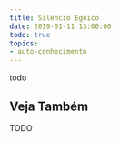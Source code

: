 ```yaml
---
title: Silêncio Egoico
date: 2019-01-11 13:00:00
todo: true
topics:
- auto-conhecimento
---
```


todo

## Veja Também
TODO

